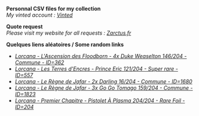 **Personnal CSV files for my collection**  
*My vinted account : [Vinted](https://www.vinted.fr/member/223153477)*

**Quote request**  
*Please visit my website for all requests : [Zarctus.fr](https://www.zarctus.fr/)*


**Quelques liens aléatoires / Some random links**
- *[Lorcana - L'Ascension des Floodborn - 4x Duke Weaselton 146/204 - Commune - ID=362](https://www.vinted.fr/items/6631932038-lorcana-lascension-des-floodborn-4x-duke-weaselton-146204-commune-id362)*
- *[Lorcana - Les Terres d'Encres - Prince Eric 121/204 - Super rare - ID=557](https://www.vinted.fr/items/5835766674-lorcana-les-terres-dencres-prince-eric-121204-super-rare-id557)*
- *[Lorcana - Le Règne de Jafar - 2x Darling 16/204 - Commune - ID=1680](https://www.vinted.fr/items/6475011231-lorcana-le-regne-de-jafar-2x-darling-16204-commune-id1680)*
- *[Lorcana - Le Règne de Jafar - 3x Go Go Tomago 159/204 - Commune - ID=1823](https://www.vinted.fr/items/6771063670-lorcana-le-regne-de-jafar-3x-go-go-tomago-159204-commune-id1823)*
- *[Lorcana - Premier Chapitre - Pistolet À Plasma 204/204 - Rare Foil - ID=204](https://www.vinted.fr/items/5786451184-lorcana-premier-chapitre-pistolet-a-plasma-204204-rare-foil-id204)*
